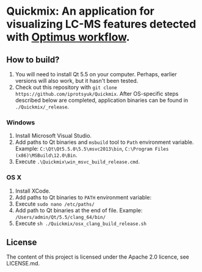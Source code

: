 # Quickmix: An application for visualizing LC-MS features detected with [Optimus workflow](https://github.com/alexandrovteam/Optimus).

## How to build?

1. You will need to install Qt 5.5 on your computer. Perhaps, earlier versions will also work, but it hasn't been tested.
3. Check out this repository with `git clone https://github.com/iprotsyuk/Quickmix`.
After OS-specific steps described below are completed, application binaries can be found in `./Quickmix/_release`.

### Windows

1. Install Microsoft Visual Studio.
2. Add paths to Qt binaries and `msbuild` tool to `Path` environment variable.
Example: `C:\Qt\Qt5.5.0\5.5\msvc2013\bin`, `C:\Program Files (x86)\MSBuild\12.0\Bin`.
3. Execute `.\Quickmix\win_msvc_build_release.cmd`.

### OS X

1. Install XCode.
2. Add paths to Qt binaries to `PATH` environment variable:
  1. Execute `sudo nano /etc/paths/`
  2. Add path to Qt binaries at the end of file.
  Example: `/Users/admin/Qt/5.5/clang_64/bin/`
3. Execute `sh ./Quickmix/osx_clang_build_release.sh`

## License

The content of this project is licensed under the Apache 2.0 licence, see LICENSE.md.
